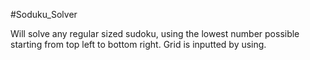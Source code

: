 #Soduku_Solver

Will solve any regular sized sudoku, using the lowest number possible starting from top left to bottom right. Grid is inputted by using.

